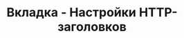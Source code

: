 ---
id: 203
title: Вкладка - Настройки HTTP-заголовков
displayName: Настройки HTTP-заголовков
order: 1
published: true
historyName: Настройки HTTP-заголовков
historyDescription: Защита от взлома сайта
category: Настройка ресурсов
categoryName: Настройки HTTP-заголовков
categoryDescription: Защита от взлома сайта
categoryOrder: 1
categoryIcon: https://img.solarspace.pro/docs/waf.svg
footerName: Настройки Black List
footerOrder: 10
---